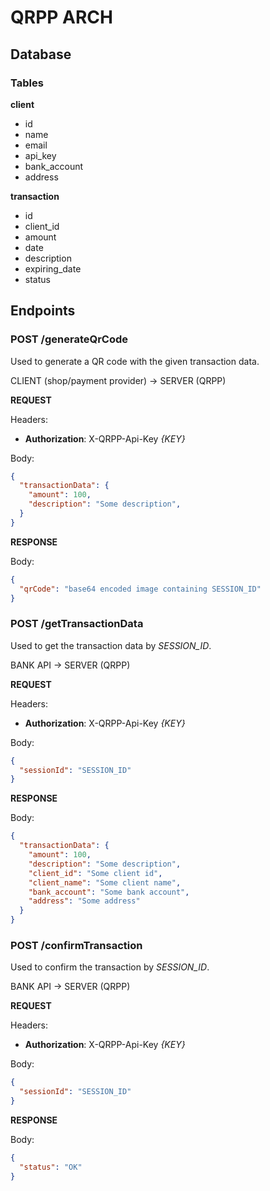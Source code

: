 # QRPP ARCH

## Database

### Tables

**client**

- id
- name
- email
- api_key
- bank_account
- address

**transaction**

- id
- client_id
- amount
- date
- description
- expiring_date
- status

## Endpoints

### POST /generateQrCode

Used to generate a QR code with the given transaction data.

CLIENT (shop/payment provider) -> SERVER (QRPP)

**REQUEST**

Headers:
- **Authorization**: X-QRPP-Api-Key *{KEY}*

Body:
```json
{
  "transactionData": {
    "amount": 100,
    "description": "Some description",
  }
}
```

**RESPONSE**

Body:
```json
{
  "qrCode": "base64 encoded image containing SESSION_ID"
}
```

### POST /getTransactionData

Used to get the transaction data by *SESSION_ID*.

BANK API -> SERVER (QRPP)

**REQUEST**

Headers:
- **Authorization**: X-QRPP-Api-Key *{KEY}*

Body:
```json
{
  "sessionId": "SESSION_ID"
}
```

**RESPONSE**

Body:
```json
{
  "transactionData": {
    "amount": 100,
    "description": "Some description",
    "client_id": "Some client id",
    "client_name": "Some client name",
    "bank_account": "Some bank account",
    "address": "Some address"
  }
}
```

### POST /confirmTransaction

Used to confirm the transaction by *SESSION_ID*.

BANK API -> SERVER (QRPP)

**REQUEST**

Headers:
- **Authorization**: X-QRPP-Api-Key *{KEY}*

Body:
```json
{
  "sessionId": "SESSION_ID"
}
```

**RESPONSE**

Body:
```json
{
  "status": "OK"
}
```